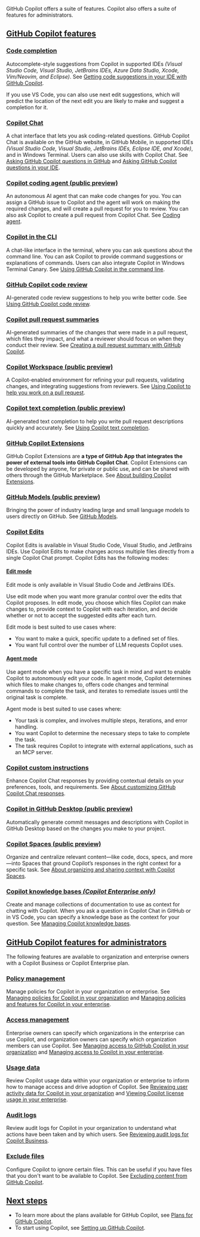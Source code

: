 GitHub Copilot offers a suite of features. Copilot also offers a suite of features for administrators.

## [GitHub Copilot features](https://docs.github.com/en/copilot/about-github-copilot/github-copilot-features#github-copilot-features)

### [Code completion](https://docs.github.com/en/copilot/about-github-copilot/github-copilot-features#code-completion)

Autocomplete-style suggestions from Copilot in supported IDEs _(Visual Studio Code, Visual Studio, JetBrains IDEs, Azure Data Studio, Xcode, Vim/Neovim, and Eclipse)_. See [Getting code suggestions in your IDE with GitHub Copilot](https://docs.github.com/en/copilot/using-github-copilot/getting-code-suggestions-in-your-ide-with-github-copilot).

If you use VS Code, you can also use next edit suggestions, which will predict the location of the next edit you are likely to make and suggest a completion for it.

### [Copilot Chat](https://docs.github.com/en/copilot/about-github-copilot/github-copilot-features#copilot-chat)

A chat interface that lets you ask coding-related questions. GitHub Copilot Chat is available on the GitHub website, in GitHub Mobile, in supported IDEs _(Visual Studio Code, Visual Studio, JetBrains IDEs, Eclipse IDE, and Xcode)_, and in Windows Terminal. Users can also use skills with Copilot Chat. See [Asking GitHub Copilot questions in GitHub](https://docs.github.com/en/copilot/using-github-copilot/asking-github-copilot-questions-in-github) and [Asking GitHub Copilot questions in your IDE](https://docs.github.com/en/copilot/using-github-copilot/asking-github-copilot-questions-in-your-ide).

### [Copilot coding agent (public preview)](https://docs.github.com/en/copilot/about-github-copilot/github-copilot-features#copilot-coding-agent-public-preview)

An autonomous AI agent that can make code changes for you. You can assign a GitHub issue to Copilot and the agent will work on making the required changes, and will create a pull request for you to review. You can also ask Copilot to create a pull request from Copilot Chat. See [Coding agent](https://docs.github.com/en/copilot/using-github-copilot/coding-agent).

### [Copilot in the CLI](https://docs.github.com/en/copilot/about-github-copilot/github-copilot-features#copilot-in-the-cli)

A chat-like interface in the terminal, where you can ask questions about the command line. You can ask Copilot to provide command suggestions or explanations of commands. Users can also integrate Copilot in Windows Terminal Canary. See [Using GitHub Copilot in the command line](https://docs.github.com/en/copilot/using-github-copilot/using-github-copilot-in-the-command-line).

### [GitHub Copilot code review](https://docs.github.com/en/copilot/about-github-copilot/github-copilot-features#github-copilot-code-review)

AI-generated code review suggestions to help you write better code. See [Using GitHub Copilot code review](https://docs.github.com/en/copilot/using-github-copilot/code-review/using-copilot-code-review).

### [Copilot pull request summaries](https://docs.github.com/en/copilot/about-github-copilot/github-copilot-features#copilot-pull-request-summaries)

AI-generated summaries of the changes that were made in a pull request, which files they impact, and what a reviewer should focus on when they conduct their review. See [Creating a pull request summary with GitHub Copilot](https://docs.github.com/en/copilot/using-github-copilot/using-github-copilot-for-pull-requests/creating-a-pull-request-summary-with-github-copilot).

### [Copilot Workspace (public preview)](https://docs.github.com/en/copilot/about-github-copilot/github-copilot-features#copilot-workspace-public-preview)

A Copilot-enabled environment for refining your pull requests, validating changes, and integrating suggestions from reviewers. See [Using Copilot to help you work on a pull request](https://docs.github.com/en/copilot/using-github-copilot/using-github-copilot-for-pull-requests/using-copilot-to-help-you-work-on-a-pull-request).

### [Copilot text completion (public preview)](https://docs.github.com/en/copilot/about-github-copilot/github-copilot-features#copilot-text-completion-public-preview)

AI-generated text completion to help you write pull request descriptions quickly and accurately. See [Using Copilot text completion](https://docs.github.com/en/copilot/using-github-copilot/using-copilot-text-completion).

### [GitHub Copilot Extensions](https://docs.github.com/en/copilot/about-github-copilot/github-copilot-features#github-copilot-extensions)

GitHub Copilot Extensions are **a type of GitHub App that integrates the power of external tools into GitHub Copilot Chat**. Copilot Extensions can be developed by anyone, for private or public use, and can be shared with others through the GitHub Marketplace. See [About building Copilot Extensions](https://docs.github.com/en/copilot/building-copilot-extensions/about-building-copilot-extensions).

### [GitHub Models (public preview)](https://docs.github.com/en/copilot/about-github-copilot/github-copilot-features#github-models-public-preview)

Bringing the power of industry leading large and small language models to users directly on GitHub. See [GitHub Models](https://docs.github.com/en/github-models).

### [Copilot Edits](https://docs.github.com/en/copilot/about-github-copilot/github-copilot-features#copilot-edits)

Copilot Edits is available in Visual Studio Code, Visual Studio, and JetBrains IDEs. Use Copilot Edits to make changes across multiple files directly from a single Copilot Chat prompt. Copilot Edits has the following modes:

#### [Edit mode](https://docs.github.com/en/copilot/about-github-copilot/github-copilot-features#edit-mode)

Edit mode is only available in Visual Studio Code and JetBrains IDEs.

Use edit mode when you want more granular control over the edits that Copilot proposes. In edit mode, you choose which files Copilot can make changes to, provide context to Copilot with each iteration, and decide whether or not to accept the suggested edits after each turn.

Edit mode is best suited to use cases where:

-   You want to make a quick, specific update to a defined set of files.
-   You want full control over the number of LLM requests Copilot uses.

#### [Agent mode](https://docs.github.com/en/copilot/about-github-copilot/github-copilot-features#agent-mode)

Use agent mode when you have a specific task in mind and want to enable Copilot to autonomously edit your code. In agent mode, Copilot determines which files to make changes to, offers code changes and terminal commands to complete the task, and iterates to remediate issues until the original task is complete.

Agent mode is best suited to use cases where:

-   Your task is complex, and involves multiple steps, iterations, and error handling.
-   You want Copilot to determine the necessary steps to take to complete the task.
-   The task requires Copilot to integrate with external applications, such as an MCP server.

### [Copilot custom instructions](https://docs.github.com/en/copilot/about-github-copilot/github-copilot-features#copilot-custom-instructions)

Enhance Copilot Chat responses by providing contextual details on your preferences, tools, and requirements. See [About customizing GitHub Copilot Chat responses](https://docs.github.com/en/copilot/customizing-copilot/about-customizing-github-copilot-chat-responses).

### [Copilot in GitHub Desktop (public preview)](https://docs.github.com/en/copilot/about-github-copilot/github-copilot-features#copilot-in-github-desktop-public-preview)

Automatically generate commit messages and descriptions with Copilot in GitHub Desktop based on the changes you make to your project.

### [Copilot Spaces (public preview)](https://docs.github.com/en/copilot/about-github-copilot/github-copilot-features#copilot-spaces-public-preview)

Organize and centralize relevant content—like code, docs, specs, and more—into Spaces that ground Copilot’s responses in the right context for a specific task. See [About organizing and sharing context with Copilot Spaces](https://docs.github.com/en/copilot/using-github-copilot/copilot-spaces/about-organizing-and-sharing-context-with-copilot-spaces).

### [Copilot knowledge bases _(Copilot Enterprise only)_](https://docs.github.com/en/copilot/about-github-copilot/github-copilot-features#copilot-knowledge-bases-copilot-enterprise-only)

Create and manage collections of documentation to use as context for chatting with Copilot. When you ask a question in Copilot Chat in GitHub or in VS Code, you can specify a knowledge base as the context for your question. See [Managing Copilot knowledge bases](https://docs.github.com/en/copilot/customizing-copilot/managing-copilot-knowledge-bases).

## [GitHub Copilot features for administrators](https://docs.github.com/en/copilot/about-github-copilot/github-copilot-features#github-copilot-features-for-administrators)

The following features are available to organization and enterprise owners with a Copilot Business or Copilot Enterprise plan.

### [Policy management](https://docs.github.com/en/copilot/about-github-copilot/github-copilot-features#policy-management)

Manage policies for Copilot in your organization or enterprise. See [Managing policies for Copilot in your organization](https://docs.github.com/en/copilot/managing-copilot/managing-github-copilot-in-your-organization/setting-policies-for-copilot-in-your-organization/managing-policies-for-copilot-in-your-organization) and [Managing policies and features for Copilot in your enterprise](https://docs.github.com/en/copilot/managing-copilot/managing-copilot-for-your-enterprise/managing-policies-and-features-for-copilot-in-your-enterprise).

### [Access management](https://docs.github.com/en/copilot/about-github-copilot/github-copilot-features#access-management)

Enterprise owners can specify which organizations in the enterprise can use Copilot, and organization owners can specify which organization members can use Copilot. See [Managing access to GitHub Copilot in your organization](https://docs.github.com/en/copilot/managing-copilot/managing-github-copilot-in-your-organization/managing-access-to-github-copilot-in-your-organization) and [Managing access to Copilot in your enterprise](https://docs.github.com/en/copilot/managing-copilot/managing-copilot-for-your-enterprise/managing-access-to-copilot-in-your-enterprise).

### [Usage data](https://docs.github.com/en/copilot/about-github-copilot/github-copilot-features#usage-data)

Review Copilot usage data within your organization or enterprise to inform how to manage access and drive adoption of Copilot. See [Reviewing user activity data for Copilot in your organization](https://docs.github.com/en/copilot/managing-copilot/managing-github-copilot-in-your-organization/reviewing-activity-related-to-github-copilot-in-your-organization/reviewing-user-activity-data-for-copilot-in-your-organization) and [Viewing Copilot license usage in your enterprise](https://docs.github.com/en/copilot/managing-copilot/managing-copilot-for-your-enterprise/managing-access-to-copilot-in-your-enterprise/viewing-copilot-license-usage-in-your-enterprise).

### [Audit logs](https://docs.github.com/en/copilot/about-github-copilot/github-copilot-features#audit-logs)

Review audit logs for Copilot in your organization to understand what actions have been taken and by which users. See [Reviewing audit logs for Copilot Business](https://docs.github.com/en/copilot/managing-copilot/managing-github-copilot-in-your-organization/reviewing-activity-related-to-github-copilot-in-your-organization/reviewing-audit-logs-for-copilot-business).

### [Exclude files](https://docs.github.com/en/copilot/about-github-copilot/github-copilot-features#exclude-files)

Configure Copilot to ignore certain files. This can be useful if you have files that you don't want to be available to Copilot. See [Excluding content from GitHub Copilot](https://docs.github.com/en/copilot/managing-copilot/managing-github-copilot-in-your-organization/setting-policies-for-copilot-in-your-organization/excluding-content-from-github-copilot).

## [Next steps](https://docs.github.com/en/copilot/about-github-copilot/github-copilot-features#next-steps)

-   To learn more about the plans available for GitHub Copilot, see [Plans for GitHub Copilot](https://docs.github.com/en/copilot/about-github-copilot/subscription-plans-for-github-copilot).
-   To start using Copilot, see [Setting up GitHub Copilot](https://docs.github.com/en/copilot/setting-up-github-copilot).
